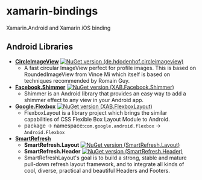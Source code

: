 # xamarin-bindings

Xamarin.Android and Xamarin.iOS binding

## Android Libraries

- **[CircleImageView](https://github.com/hdodenhof/CircleImageView)** [![NuGet version (de.hdodenhof.circleimageview)](https://img.shields.io/nuget/v/de.hdodenhof.circleimageview.svg)](https://www.nuget.org/packages/de.hdodenhof.circleimageview/)
    - A fast circular ImageView perfect for profile images. This is based on RoundedImageView from Vince Mi which itself is based on techniques recommended by Romain Guy.
- **[Facebook.Shimmer](https://github.com/facebook/shimmer-android)** [![NuGet version (XAB.Facebook.Shimmer)](https://img.shields.io/nuget/v/XAB.Facebook.Shimmer.svg)](https://www.nuget.org/packages/XAB.Facebook.Shimmer/)
    - Shimmer is an Android library that provides an easy way to add a shimmer effect to any view in your Android app.
- **[Google.Flexbox](https://github.com/google/flexbox-layout)** [![NuGet version (XAB.FlexboxLayout)](https://img.shields.io/nuget/v/XAB.FlexboxLayout.svg)](https://www.nuget.org/packages/XAB.FlexboxLayout/)
    - FlexboxLayout is a library project which brings the similar capabilities of CSS Flexible Box Layout Module to Android.
    - package -> namespace:`com.google.android.flexbox` -> `Android.Flexbox`
- **[SmartRefresh](https://github.com/scwang90/SmartRefreshLayout)**
    - **SmartRefresh.Layout** [![NuGet version (SmartRefresh.Layout)](https://img.shields.io/nuget/v/SmartRefresh.Layout.svg)](https://www.nuget.org/packages/SmartRefresh.Layout/)
    - **SmartRefresh.Header** [![NuGet version (SmartRefresh.Header)](https://img.shields.io/nuget/v/SmartRefresh.Header.svg)](https://www.nuget.org/packages/SmartRefresh.Header/)
    - SmartRefreshLayout's goal is to build a strong, stable and mature pull-down refresh layout framework, and to integrate all kinds of cool, diverse, practical and beautiful Headers and Footers.

<!--## iOS Libraries-->
